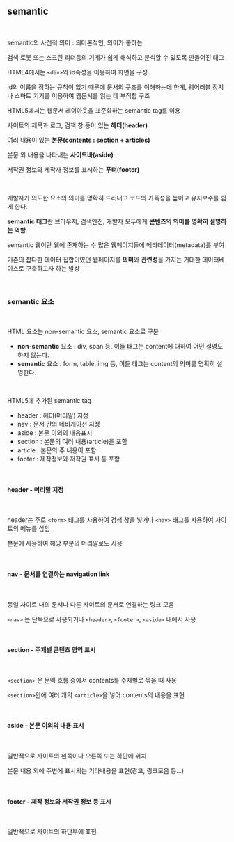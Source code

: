 ## semantic

<br>

semantic의 사전적 의미 : 의미론적인, 의미가 통하는

검색 로봇 또는 스크린 리더등의 기계가 쉽게 해석하고 분석할 수 있도록 만들어진 태그

HTML4에서는 `<div>`와 id속성을 이용하여 화면을 구성

id의 이름을 정하는 규칙이 없기 때문에 문서의 구조를 이해하는데 한계, 웨어러블 장치나 스마트 기기를 이용하여 웹문서를 읽는 데 부적합 구조

HTML5에서는 웹문서 레이아웃을 표준화하는 semantic tag를 이용

사이트의 제목과 로고, 검책 창 등이 있는 **헤더(header)**

여러 내용이 있는 **본문(contents : section + articles)**

본문 외 내용을 나타내는 **사이드바(aside)**

저작권 정보와 제작자 정보를 표시하는 **푸터(footer)**

<br>

개발자가 의도한 요소의 의미를 명확히 드러내고 코드의 가독성을 높이고 유지보수를 쉽게 한다.

**semantic 태그**란 브라우저, 검색엔진, 개발자 모두에게 **콘텐츠의 의미를 명확히 설명하는 역할**

semantic 웹이란 웹에 존재하는 수 많은 웹페이지들에 메타데이터(metadata)를 부여

기존의 잡다한 데이터 집합이였던 웹페이지를 **의미**와 **관련성**을 가지는 거대한 데이터베이스로 구축하고자 하는 발상

<br>

### semantic 요소

<br>

HTML 요소는 non-semantic 요소, semantic 요소로 구분

- **non-semantic** 요소 : div, span 등, 이들 태그는 content에 대하여 어떤 설명도 하지 않는다.
- **semantic** 요소 : form, table, img 등, 이들 태그는 content의 의미를 명확히 설명한다.

<br>

HTML5에 추가된 semantic tag

- header : 헤더(머리말) 지정
- nav : 문서 간의 네비게이션 지정
- aside : 본문 이외의 내용표시
- section : 본문의 여러 내용(article)을 포함
- article : 본문의 주 내용이 포함
- footer : 제작정보와 저작권 표시 등 포함

<br>

#### header - 머리말 지정

<br>

header는 주로 `<form>` 태그를 사용하여 검색 창을 넣거나 `<nav>` 태그를 사용하여 사이트의 메뉴를 삽입

본문에 사용하여 해당 부분의 머리말로도 사용

<br>

#### nav - 문서를 연결하는 navigation link

<br>

동일 사이트 내의 문서나 다른 사이트의 문서로 연결하는 링크 모음

`<nav>` 는 단독으로 사용되거나 `<header>`, `<footer>`, `<aside>` 내에서 사용

<br>

#### section - 주제별 콘텐츠 영역 표시

<br>

`<section>` 은 문맥 흐름 중에서 contents를 주제별로 묶을 때 사용

`<section>`안에 여러 개의 `<article>`을 넣어 contents의 내용을 표현

<br>

#### aside - 본문 이외의 내용 표시

<br>

일반적으로 사이트의 왼쪽이나 오른쪽 또는 하단에 위치

본문 내용 외에 주변에 표시되는 기타내용을 표현(광고, 링크모음 등...)

<br>

#### footer - 제작 정보와 저작권 정보 등 표시

<br>

일반적으로 사이트의 하단부에 표현